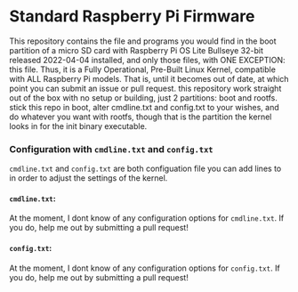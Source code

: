 # Standard Raspberry Pi Firmware
This repository contains the file and programs you would find in the boot partition of a micro SD card with Raspberry Pi OS Lite Bullseye 32-bit released 2022-04-04 installed, and only those files, with ONE EXCEPTION: this file. Thus, it is a Fully Operational, Pre-Built Linux Kernel, compatible with ALL Raspberry Pi models. That is, until it becomes out of date, at which point you can submit an issue or pull request. this repository work straight out of the box with no setup or building, just 2 partitions: boot and rootfs. stick this repo in boot, alter cmdline.txt and config.txt to your wishes, and do whatever you want with rootfs, though that is the partition the kernel looks in for the init binary executable.

### Configuration with `cmdline.txt` and `config.txt`
`cmdline.txt` and `config.txt` are both configuation file you can add lines to in order to adjust the settings of the kernel.

#### `cmdline.txt`:
At the moment, I dont know of any configuration options for `cmdline.txt`. If you do, help me out by submitting a pull request!

#### `config.txt`:
At the moment, I dont know of any configuration options for `config.txt`. If you do, help me out by submitting a pull request!
